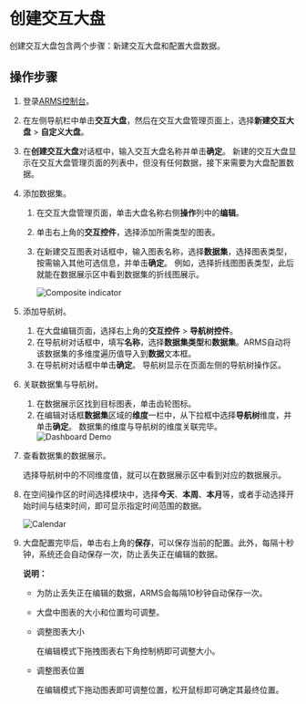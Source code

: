 # 创建交互大盘

创建交互大盘包含两个步骤：新建交互大盘和配置大盘数据。

## 操作步骤

1.  登录[ARMS控制台](https://arms-intl.console.aliyun.com/)。
2.  在左侧导航栏中单击**交互大盘**，然后在交互大盘管理页面上，选择**新建交互大盘** \> **自定义大盘**。
3.  在**创建交互大盘**对话框中，输入交互大盘名称并单击**确定**。 新建的交互大盘显示在交互大盘管理页面的列表中，但没有任何数据，接下来需要为大盘配置数据。
4.  添加数据集。

    1.  在交互大盘管理页面，单击大盘名称右侧**操作**列中的**编辑**。
    2.  单击右上角的**交互控件**，选择添加所需类型的图表。
    3.  在新建交互图表对话框中，输入图表名称，选择**数据集**，选择图表类型，按需输入其他可选信息，并单击**确定**。 例如，选择折线图图表类型，此后就能在数据展示区中看到数据集的折线图展示。

        ![Composite indicator](https://static-aliyun-doc.oss-cn-hangzhou.aliyuncs.com/assets/img/zh-CN/4969662061/p43285.png)

5.  添加导航树。

    1.  在大盘编辑页面，选择右上角的**交互控件** \> **导航树控件**。
    2.  在导航树对话框中，填写**名称**，选择**数据集类型**和**数据集**。ARMS自动将该数据集的多维度遍历值导入到**数据**文本框。
    3.  在导航树对话框中单击**确定**。 导航树显示在页面左侧的导航树操作区。
6.  关联数据集与导航树。

    1.  在数据展示区找到目标图表，单击齿轮图标。
    2.  在编辑对话框**数据集**区域的**维度**一栏中，从下拉框中选择**导航树**维度，并单击**确定**。 数据集的维度与导航树的维度关联完毕。
    ![Dashboard Demo](https://static-aliyun-doc.oss-cn-hangzhou.aliyuncs.com/assets/img/zh-CN/4969662061/p43287.png)

7.  查看数据集的数据展示。

    选择导航树中的不同维度值，就可以在数据展示区中看到对应的数据展示。

8.  在空间操作区的时间选择模块中，选择**今天**、**本周**、**本月**等，或者手动选择开始时间与结束时间，即可显示指定时间范围的数据。

    ![Calendar](https://static-aliyun-doc.oss-cn-hangzhou.aliyuncs.com/assets/img/zh-CN/4969662061/p43288.png)

9.  大盘配置完毕后，单击右上角的**保存**，可以保存当前的配置。此外，每隔十秒钟，系统还会自动保存一次，防止丢失正在编辑的数据。

    **说明：**

    -   为防止丢失正在编辑的数据，ARMS会每隔10秒钟自动保存一次。
    -   大盘中图表的大小和位置均可调整。
    -   调整图表大小

        在编辑模式下拖拽图表右下角控制柄即可调整大小。

    -   调整图表位置

        在编辑模式下拖动图表即可调整位置，松开鼠标即可确定其最终位置。


